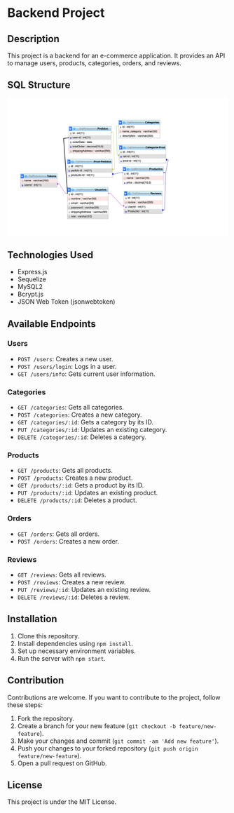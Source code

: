 # Backend Project

## Description
This project is a backend for an e-commerce application. It provides an API to manage users, products, categories, orders, and reviews.

## SQL Structure
![SQL](./assets/SQL.png)

## Technologies Used
- Express.js
- Sequelize
- MySQL2
- Bcrypt.js
- JSON Web Token (jsonwebtoken)

## Available Endpoints

### Users
- `POST /users`: Creates a new user.
- `POST /users/login`: Logs in a user.
- `GET /users/info`: Gets current user information.

### Categories
- `GET /categories`: Gets all categories.
- `POST /categories`: Creates a new category.
- `GET /categories/:id`: Gets a category by its ID.
- `PUT /categories/:id`: Updates an existing category.
- `DELETE /categories/:id`: Deletes a category.

### Products
- `GET /products`: Gets all products.
- `POST /products`: Creates a new product.
- `GET /products/:id`: Gets a product by its ID.
- `PUT /products/:id`: Updates an existing product.
- `DELETE /products/:id`: Deletes a product.

### Orders
- `GET /orders`: Gets all orders.
- `POST /orders`: Creates a new order.

### Reviews
- `GET /reviews`: Gets all reviews.
- `POST /reviews`: Creates a new review.
- `PUT /reviews/:id`: Updates an existing review.
- `DELETE /reviews/:id`: Deletes a review.

## Installation
1. Clone this repository.
2. Install dependencies using `npm install`.
3. Set up necessary environment variables.
4. Run the server with `npm start`.

## Contribution
Contributions are welcome. If you want to contribute to the project, follow these steps:
1. Fork the repository.
2. Create a branch for your new feature (`git checkout -b feature/new-feature`).
3. Make your changes and commit (`git commit -am 'Add new feature'`).
4. Push your changes to your forked repository (`git push origin feature/new-feature`).
5. Open a pull request on GitHub.

## License
This project is under the MIT License.

